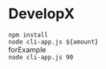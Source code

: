 # DevelopX

``` npm install ``` <br/>
``` node cli-app.js ${amount} ```<br/>
forExample <br/>
``` node cli-app.js 90 ```